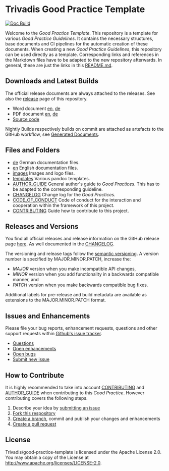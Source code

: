 # Trivadis Good Practice Template

<!-- markdownlint-disable MD013 -->
[![Doc Build](https://github.com/Trivadis/good-practice-template/actions/workflows/doc-pipeline.yml/badge.svg)](https://github.com/Trivadis/good-practice-template/actions/workflows/doc-pipeline.yml)

Welcome to the *Good Practice Template*. This repository is a template for various *Good Practice Guidelines*. It contains the necessary structures, base documents and CI pipelines for the automatic creation of these documents. When creating a new *Good Practice Guidelines*, this repository can be used directly as a template. Corresponding links and references in the Markdown files have to be adapted to the new repository afterwards. In general, these are just the links in this [README.md](README.md).




## Downloads and Latest Builds

The official release documents are always attached to the releases. See also the
[release](https://github.com/Trivadis/good-practice-template/releases) page of
this repository.

- Word document [en](https://github.com/Trivadis/good-practice-template/releases/download/v0.1.0/tvd-good-practice-template_en.docx), [de](https://github.com/Trivadis/good-practice-template/releases/download/v0.1.0/tvd-good-practice-template_de.docx)
- PDF document [en](https://github.com/Trivadis/good-practice-template/releases/download/v0.1.0/tvd-good-practice-template_en.pdf), [de](https://github.com/Trivadis/good-practice-template/releases/download/v0.1.0/tvd-good-practice-template_de.pdf)
- [Source code](https://github.com/Trivadis/good-practice-template/archive/v0.1.0.zip/)

Nightly Builds respectively builds on commit are attached as artefacts to the
GitHub workflow, see [Generated Documents](https://nightly.link/Trivadis/good-practice-template/workflows/doc-pipeline/main/Generated%20Documents.zip).

## Files and Folders

- [de](de) German documentation files.
- [en](en) English documentation files.
- [images](images) Images and logo files.
- [templates](templates) Various pandoc templates.
- [AUTHOR_GUIDE](AUTHOR_GUIDE.md) General author's guide to *Good Practices*.
  This has to be adapted to the corresponding guideline.
- [CHANGELOG](CHANGELOG.md) Change log for the *Good Practices*.
- [CODE_OF_CONDUCT](CODE_OF_CONDUCT.md) Code of conduct for the interaction
  and cooperation within the framework of this project.
- [CONTRIBUTING](CONTRIBUTING.md) Guide how to contribute to this project.

## Releases and Versions

You find all official releases and release information on the GitHub release page [here](https://github.com/Trivadis/good-practice-template/releases). As well documented in the [CHANGELOG](CHANGELOG.md).

The versioning and release tags follow the [semantic versioning](https://semver.org/).
A version number is specified by MAJOR.MINOR.PATCH, increase the:

- *MAJOR* version when you make incompatible API changes,
- *MINOR* version when you add functionality in a backwards compatible manner, and
- *PATCH* version when you make backwards compatible bug fixes.

Additional labels for pre-release and build metadata are available as extensions to the MAJOR.MINOR.PATCH format.

## Issues and Enhancements

Please file your bug reports, enhancement requests, questions and other support requests within [Github's issue tracker](https://help.github.com/articles/about-issues/).

- [Questions](https://github.com/Trivadis/good-practice-template/issues?q=is%3Aissue+label%3Aquestion)
- [Open enhancements](https://github.com/Trivadis/good-practice-template/issues?q=is%3Aopen+is%3Aissue+label%3Aenhancement)
- [Open bugs](https://github.com/Trivadis/good-practice-template/issues?q=is%3Aopen+is%3Aissue+label%3Abug)
- [Submit new issue](https://github.com/Trivadis/good-practice-template/issues/new)

## How to Contribute

It is highly recommended to take into account [CONTRIBUTING](CONTRIBUTING.md) and [AUTHOR_GUIDE](AUTHOR_GUIDE.md) when contributing to this *Good Practice*. However contributing covers the following steps.

1. Describe your idea by [submitting an issue](https://github.com/Trivadis/good-practice-template/issues/new)
2. [Fork this respository](https://github.com/Trivadis/good-practice-template/fork)
3. [Create a branch](https://help.github.com/articles/creating-and-deleting-branches-within-your-repository/), commit and publish your changes and enhancements
4. [Create a pull request](https://help.github.com/articles/creating-a-pull-request/)

## License

Trivadis/good-practice-template
 is licensed under the Apache License 2.0. You may obtain a copy of the License at <http://www.apache.org/licenses/LICENSE-2.0>.
